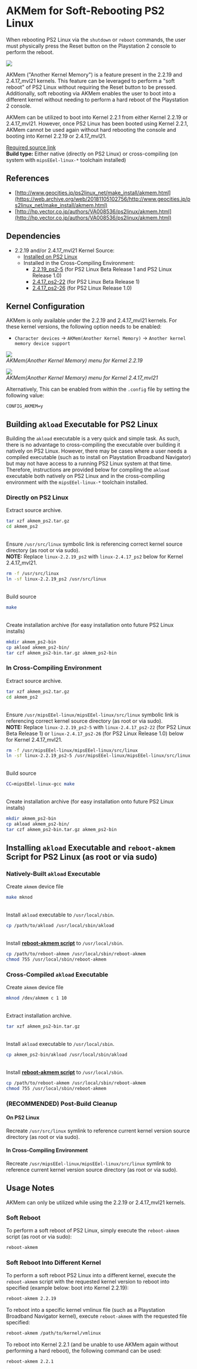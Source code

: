 # AKMem for Soft-Rebooting PS2 Linux

When rebooting PS2 Linux via the ```shutdown``` or ```reboot``` commands, the user must physically press the Reset button on the Playstation 2 console to perform the reboot.

![](reboot_screen.png?raw=true)

AKMem ("Another Kernel Memory") is a feature present in the 2.2.19 and 2.4.17_mvl21 kernels. This feature can be leveraged to perform a "soft reboot" of PS2 Linux without requiring the Reset button to be pressed. Additionally, soft rebooting via AKMem enables the user to boot into a different kernel without needing to perform a hard reboot of the Playstation 2 console.

AKMem can be utilized to boot into Kernel 2.2.1 from either Kernel 2.2.19 or 2.4.17_mvl21. However, once PS2 Linux has been booted using Kernel 2.2.1, AKMem cannot be used again without hard rebooting the console and booting into Kernel 2.2.19 or 2.4.17_mvl21.

[Required source link](http://hp.vector.co.jp/authors/VA008536/ps2linux/akmem_ps2.tar.gz)  
**Build type:** Either native (directly on PS2 Linux) or cross-compiling (on system with ```mipsEEel-linux-*``` toolchain installed)

## References

* [http://www.geocities.jp/ps2linux_net/make_install/akmem.html](https://web.archive.org/web/20181105102756/http://www.geocities.jp/ps2linux_net/make_install/akmem.html)
* [http://hp.vector.co.jp/authors/VA008536/ps2linux/akmem.html](http://hp.vector.co.jp/authors/VA008536/ps2linux/akmem.html)

## Dependencies

* 2.2.19 and/or 2.4.17_mvl21 Kernel Source:
  * [Installed on PS2 Linux](../../Software&#32;Installation/Packages/Kernel&#32;Source)
  * Installed in the Cross-Compiling Environment:
    * [2.2.19_ps2-5](../../Software&#32;Installation/Kernels/2.2.19_ps2-5) (for PS2 Linux Beta Release 1 and PS2 Linux Release 1.0)
    * [2.4.17_ps2-22](../../Software&#32;Installation/Kernels/2.4.17_ps2-22) (for PS2 Linux Beta Release 1)
    * [2.4.17_ps2-26](../../Software&#32;Installation/Kernels/2.4.17_ps2-26) (for PS2 Linux Release 1.0)

## Kernel Configuration

AKMem is only available under the 2.2.19 and 2.4.17_mvl21 kernels. For these kernel versions, the following option needs to be enabled:
* ```Character devices``` -> ```AKMem(Another Kernel Memory)``` -> ```Another kernel memory device support```

![](2.2.19_akmem.png?raw=true)  
*AKMem(Another Kernel Memory) menu for Kernel 2.2.19*

![](2.4.17_akmem.png?raw=true)  
*AKMem(Another Kernel Memory) menu for Kernel 2.4.17_mvl21*

Alternatively, This can be enabled from within the ```.config``` file by setting the following value:
```
CONFIG_AKMEM=y
```

## Building ```akload``` Executable for PS2 Linux

Building the ```akload``` executable is a very quick and simple task. As such, there is no advantage to cross-compiling the executable over building it natively on PS2 Linux. However, there may be cases where a user needs a compiled executable (such as to install on Playstation Broadband Navigator) but may not have access to a running PS2 Linux system at that time. Therefore, instructions are provided below for compiling the ```akload``` executable both natively on PS2 Linux and in the cross-compiling environment with the ```mipsEEel-linux-*``` toolchain installed.

### Directly on PS2 Linux

Extract source archive.
```bash
tar xzf akmem_ps2.tar.gz
cd akmem_ps2
```

&nbsp;  
Ensure ```/usr/src/linux``` symbolic link is referencing correct kernel source directory (as root or via sudo).  
**NOTE:** Replace ```linux-2.2.19_ps2``` with ```linux-2.4.17_ps2``` below for Kernel 2.4.17_mvl21.
```bash
rm -f /usr/src/linux
ln -sf linux-2.2.19_ps2 /usr/src/linux
```

&nbsp;  
Build source
```bash
make
```

&nbsp;  
Create installation archive (for easy installation onto future PS2 Linux installs)
```bash
mkdir akmem_ps2-bin
cp akload akmem_ps2-bin/
tar czf akmem_ps2-bin.tar.gz akmem_ps2-bin
```

### In Cross-Compiling Environment

Extract source archive.
```bash
tar xzf akmem_ps2.tar.gz
cd akmem_ps2
```

&nbsp;  
Ensure ```/usr/mipsEEel-linux/mipsEEel-linux/src/linux``` symbolic link is referencing correct kernel source directory (as root or via sudo).  
**NOTE:** Replace ```linux-2.2.19_ps2-5``` with ```linux-2.4.17_ps2-22``` (for PS2 Linux Beta Release 1) or ```linux-2.4.17_ps2-26``` (for PS2 Linux Release 1.0) below for Kernel 2.4.17_mvl21.
```bash
rm -f /usr/mipsEEel-linux/mipsEEel-linux/src/linux
ln -sf linux-2.2.19_ps2-5 /usr/mipsEEel-linux/mipsEEel-linux/src/linux
```

&nbsp;  
Build source
```bash
CC=mipsEEel-linux-gcc make
```

&nbsp;  
Create installation archive (for easy installation onto future PS2 Linux installs)
```bash
mkdir akmem_ps2-bin
cp akload akmem_ps2-bin/
tar czf akmem_ps2-bin.tar.gz akmem_ps2-bin
```

## Installing ```akload``` Executable and ```reboot-akmem``` Script for PS2 Linux (as root or via sudo)

### Natively-Built ```akload``` Executable

Create ```akmem``` device file 
```bash
make mknod
```

&nbsp;  
Install ```akload``` executable to ```/usr/local/sbin```.
```bash
cp /path/to/akload /usr/local/sbin/akload
```

&nbsp;  
Install **[reboot-akmem script](reboot-akmem)** to ```/usr/local/sbin```.
```bash
cp /path/to/reboot-akmem /usr/local/sbin/reboot-akmem
chmod 755 /usr/local/sbin/reboot-akmem
```

### Cross-Compiled ```akload``` Executable

Create ```akmem``` device file 
```bash
mknod /dev/akmem c 1 10
```

&nbsp;  
Extract installation archive.
```bash
tar xzf akmem_ps2-bin.tar.gz
```

&nbsp;  
Install ```akload``` executable to ```/usr/local/sbin```.
```bash
cp akmem_ps2-bin/akload /usr/local/sbin/akload
```

&nbsp;  
Install **[reboot-akmem script](reboot-akmem)** to ```/usr/local/sbin```.
```bash
cp /path/to/reboot-akmem /usr/local/sbin/reboot-akmem
chmod 755 /usr/local/sbin/reboot-akmem
```

### (RECOMMENDED) Post-Build Cleanup

#### On PS2 Linux

Recreate ```/usr/src/linux``` symlink to reference current kernel version source directory (as root or via sudo).

#### In Cross-Compiling Environment

Recreate ```/usr/mipsEEel-linux/mipsEEel-linux/src/linux``` symlink to reference current kernel version source directory (as root or via sudo).

## Usage Notes

AKMem can only be utilized while using the 2.2.19 or 2.4.17_mvl21 kernels. 

### Soft Reboot

To perform a soft reboot of PS2 Linux, simply execute the ```reboot-akmem``` script (as root or via sudo):
```bash
reboot-akmem
```

### Soft Reboot Into Different Kernel

To perform a soft reboot PS2 Linux into a different kernel, execute the ```reboot-akmem``` script with the requested kernel version to reboot into specified (example below: boot into Kernel 2.2.19):
```bash
reboot-akmem 2.2.19
```

To reboot into a specific kernel vmlinux file (such as a Playstation Broadband Navigator kernel), execute ```reboot-akmem``` with the requested file specified:
```bash
reboot-akmem /path/to/kernel/vmlinux
```

To reboot into Kernel 2.2.1 (and be unable to use AKMem again without performing a hard reboot), the following command can be used:
```bash
reboot-akmem 2.2.1
```

